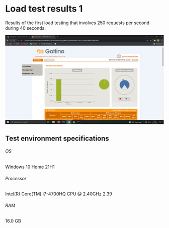 # Load test results 1

Results of the first load testing that involves 250 requests per second during 40 seconds:

![Load test result 1](load_test_result1.PNG)

## Test environment specifications
###### OS
Windows 10 Home 21H1
###### Processor
Intel(R) Core(TM) i7-4700HQ CPU @ 2.40GHz   2.39
###### RAM
16.0 GB